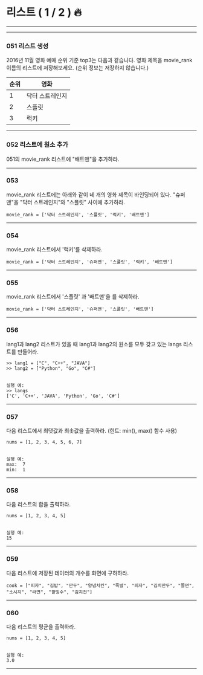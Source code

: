 # 리스트 ( 1 / 2 ) 🔥

---
---

### 051 리스트 생성

2016년 11월 영화 예매 순위 기준 top3는 다음과 같습니다. 영화 제목을 movie_rank 이름의 리스트에 저장해보세요. (순위 정보는 저장하지 않습니다.)

| 순위  | 영화  |
| --- | --- |
| 1   | 닥터 스트레인지 |
| 2   | 스플릿 |
| 3   | 럭키  |

---

### 052 리스트에 원소 추가

051의 movie_rank 리스트에 "배트맨"을 추가하라.

---

### 053

movie_rank 리스트에는 아래와 같이 네 개의 영화 제목이 바인딩되어 있다. "슈퍼맨"을 "닥터 스트레인지"와 "스플릿" 사이에 추가하라.

    movie_rank = ['닥터 스트레인지', '스플릿', '럭키', '배트맨']
    

---

### 054

movie_rank 리스트에서 '럭키'를 삭제하라.

    movie_rank = ['닥터 스트레인지', '슈퍼맨', '스플릿', '럭키', '배트맨']
    
---


### 055

movie_rank 리스트에서 '스플릿' 과 '배트맨'을 를 삭제하라.

    movie_rank = ['닥터 스트레인지', '슈퍼맨', '스플릿', '배트맨']
    


---
  

### 056

lang1과 lang2 리스트가 있을 때 lang1과 lang2의 원소를 모두 갖고 있는 langs 리스트를 만들어라.

    >> lang1 = ["C", "C++", "JAVA"]
    >> lang2 = ["Python", "Go", "C#"]
    

    실행 예:
    >> langs
    ['C', 'C++', 'JAVA', 'Python', 'Go', 'C#']
    
---


### 057

다음 리스트에서 최댓값과 최솟값을 출력하라. (힌트: min(), max() 함수 사용)

    nums = [1, 2, 3, 4, 5, 6, 7]
    

    실행 예:
    max:  7
    min:  1
    
---


### 058

다음 리스트의 합을 출력하라.

    nums = [1, 2, 3, 4, 5]
    

    실행 예:
    15
    

---

### 059

다음 리스트에 저장된 데이터의 개수를 화면에 구하하라.

    cook = ["피자", "김밥", "만두", "양념치킨", "족발", "피자", "김치만두", "쫄면", "소시지", "라면", "팥빙수", "김치전"]
    

---

### 060

다음 리스트의 평균을 출력하라.

    nums = [1, 2, 3, 4, 5]
    

    실행 예:
    3.0
    
---
